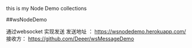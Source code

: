 this is my Node Demo collections

##wsNodeDemo

通过websocket 实现发送 
发送地址 ： https://wsnodedemo.herokuapp.com/
接收方： https://github.com/Deeer/wsMessageDemo



